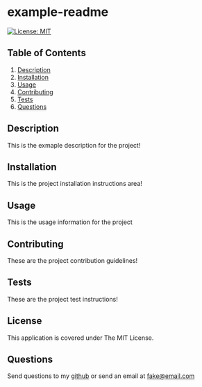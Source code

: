 # example-readme
[![License: MIT](https://img.shields.io/badge/License-MIT-yellow.svg)](https://opensource.org/licenses/MIT)
## Table of Contents
1. [Description](#description)
2. [Installation](#installation)
3. [Usage](#usage)
4. [Contributing](#contributing)
5. [Tests](#tests)
6. [Questions](#questions)
## Description
This is the exmaple description for the project!
## Installation
This is the project installation instructions area!
## Usage
This is the usage information for the project
## Contributing
These are the project contribution guidelines!
## Tests
These are the project test instructions!
## License
 This application is covered under The MIT License.
## Questions
Send questions to my [github](https://github.com/carmart7) or send an email at fake@email.com